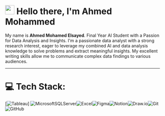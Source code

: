 # <img src="https://media.giphy.com/media/hvRJCLFzcasrR4ia7z/giphy.gif" width="30px"> Hello there, I'm Ahmed Mohammed
My name is **Ahmed Mohamed Elsayed**. Final Year AI Student with a Passion for Data Analysis and Insights.
I'm a passionate data analyst with a strong research interest, eager to leverage my combined AI and data analysis knowledge to solve problems and extract meaningful insights. My excellent writing skills allow me to communicate complex data findings to various audiences.

---

# 💻 Tech Stack:
[![Tableau](https://www.svgrepo.com/show/354428/tableau-icon.svg?style=for-the-badge&logo=tableau&logoColor=white)]
![MicrosoftSQLServer](https://www.svgrepo.com/show/303229/microsoft-sql-server-logo.svg?style=for-the-badge&logo=microsoft%20sql%20server&logoColor=white)![Excel](https://www.logo.wine/a/logo/Microsoft_Excel/Microsoft_Excel-Logo.wine.svg?style=for-the-badge&logo=excel&logoColor=white)![Figma](https://img.shields.io/badge/figma-%23F24E1E.svg?style=for-the-badge&logo=figma&logoColor=white)![Notion](https://img.shields.io/badge/Notion-%23000000.svg?style=for-the-badge&logo=notion&logoColor=white)![Draw.io](https://upload.wikimedia.org/wikipedia/commons/thumb/3/3e/Diagrams.net_Logo.svg/768px-Diagrams.net_Logo.svg.png?style=for-the-badge&logo=draw.io&logoColor=white)![Git](https://git-scm.com/images/logos/downloads/Git-Icon-Black.svg?style=for-the-badge&logo=git&logoColor=orange)![GitHub](https://www.svgrepo.com/show/303615/github-icon-1-logo.svg?style=for-the-badge&logo=github&logoColor=orange)

